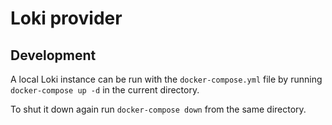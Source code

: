 # Loki provider 

## Development

A local Loki instance can be run with the `docker-compose.yml` file by running
`docker-compose up -d` in the current directory.

To shut it down again run `docker-compose down` from the same directory.
